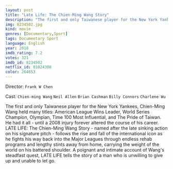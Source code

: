 ```yaml
---
layout: post
title: "Late Life: The Chien-Ming Wang Story"
description: "The first and only Taiwanese player for the New York Yankees, Chien-Ming Wang held many titles: American League Wins Leader, World Series Champion, Olympian, Time 100 Most Influential, and The Pride of Taiwan. He had it all - until a 2008 injury forever altered the course of his career. LATE LIFE: The Chien-Ming Wang Story - named after the late sinking action on his signature pitch - follows the rise and fall of the international icon as he fights his way back into the Major Leagues through endless rehab programs and lengthy stints away from home, carrying the weight of the wor.."
img: 8234502.jpg
kind: movie
genres: [Documentary,Sport]
tags: Documentary Sport 
language: English
year: 2018
imdb_rating: 7.2
votes: 321
imdb_id: 8234502
netflix_id: 81024308
color: 264653
---
```

Director: `Frank W Chen`  

Cast: `Chien-ming Wang` `Neil Allen` `Brian Cashman` `Billy Connors` `Charlene Wu` 

The first and only Taiwanese player for the New York Yankees, Chien-Ming Wang held many titles: American League Wins Leader, World Series Champion, Olympian, Time 100 Most Influential, and The Pride of Taiwan. He had it all - until a 2008 injury forever altered the course of his career. LATE LIFE: The Chien-Ming Wang Story - named after the late sinking action on his signature pitch - follows the rise and fall of the international icon as he fights his way back into the Major Leagues through endless rehab programs and lengthy stints away from home, carrying the weight of the world on his battered shoulder. A poignant and intimate account of Wang's steadfast quest, LATE LIFE tells the story of a man who is unwilling to give up and unable to let go.